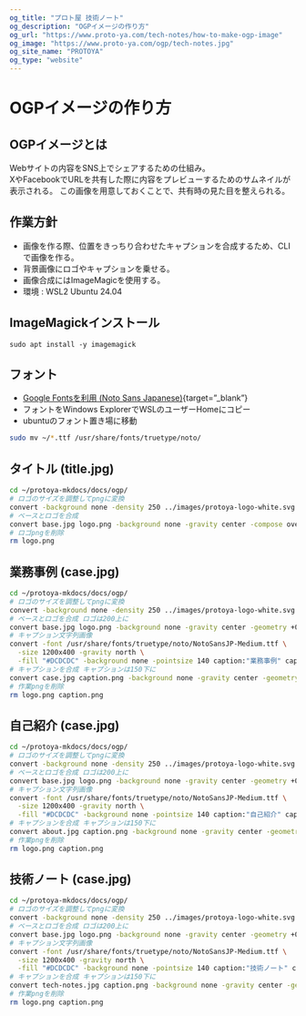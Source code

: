 ```yaml
---
og_title: "プロト屋 技術ノート"
og_description: "OGPイメージの作り方"
og_url: "https://www.proto-ya.com/tech-notes/how-to-make-ogp-image"
og_image: "https://www.proto-ya.com/ogp/tech-notes.jpg"
og_site_name: "PROTOYA"
og_type: "website"
---
```

# OGPイメージの作り方

## OGPイメージとは
Webサイトの内容をSNS上でシェアするための仕組み。  
XやFacebookでURLを共有した際に内容をプレビューするためのサムネイルが表示される。
この画像を用意しておくことで、共有時の見た目を整えられる。

## 作業方針
- 画像を作る際、位置をきっちり合わせたキャプションを合成するため、CLIで画像を作る。
- 背景画像にロゴやキャプションを乗せる。
- 画像合成にはImageMagicを使用する。
- 環境 : WSL2 Ubuntu 24.04

## ImageMagickインストール
```
sudo apt install -y imagemagick
```

## フォント
- [Google Fontsを利用 (Noto Sans Japanese)](https://fonts.google.com/noto/specimen/Noto+Sans+JP?query=jp){target=”_blank”}
- フォントをWindows ExplorerでWSLのユーザーHomeにコピー
- ubuntuのフォント置き場に移動

```bash
sudo mv ~/*.ttf /usr/share/fonts/truetype/noto/
```

## タイトル (title.jpg)
``` bash
cd ~/protoya-mkdocs/docs/ogp/
# ロゴのサイズを調整してpngに変換
convert -background none -density 250 ../images/protoya-logo-white.svg logo.png 
# ベースとロゴを合成
convert base.jpg logo.png -background none -gravity center -compose over -composite title.jpg 
# ロゴpngを削除
rm logo.png 
```

## 業務事例 (case.jpg)
``` bash
cd ~/protoya-mkdocs/docs/ogp/
# ロゴのサイズを調整してpngに変換
convert -background none -density 250 ../images/protoya-logo-white.svg logo.png 
# ベースとロゴを合成 ロゴは200上に
convert base.jpg logo.png -background none -gravity center -geometry +0-200 -compose over -composite case.jpg
# キャプション文字列画像
convert -font /usr/share/fonts/truetype/noto/NotoSansJP-Medium.ttf \
  -size 1200x400 -gravity north \
  -fill "#DCDCDC" -background none -pointsize 140 caption:"業務事例" caption.png
# キャプションを合成 キャプションは150下に
convert case.jpg caption.png -background none -gravity center -geometry +0+150 -compose over -composite case.jpg
# 作業pngを削除
rm logo.png caption.png
```

## 自己紹介 (case.jpg)
``` bash
cd ~/protoya-mkdocs/docs/ogp/
# ロゴのサイズを調整してpngに変換
convert -background none -density 250 ../images/protoya-logo-white.svg logo.png 
# ベースとロゴを合成 ロゴは200上に
convert base.jpg logo.png -background none -gravity center -geometry +0-200 -compose over -composite about.jpg
# キャプション文字列画像
convert -font /usr/share/fonts/truetype/noto/NotoSansJP-Medium.ttf \
  -size 1200x400 -gravity north \
  -fill "#DCDCDC" -background none -pointsize 140 caption:"自己紹介" caption.png
# キャプションを合成 キャプションは150下に
convert about.jpg caption.png -background none -gravity center -geometry +0+150 -compose over -composite about.jpg
# 作業pngを削除
rm logo.png caption.png
```

## 技術ノート (case.jpg)
``` bash
cd ~/protoya-mkdocs/docs/ogp/
# ロゴのサイズを調整してpngに変換
convert -background none -density 250 ../images/protoya-logo-white.svg logo.png 
# ベースとロゴを合成 ロゴは200上に
convert base.jpg logo.png -background none -gravity center -geometry +0-200 -compose over -composite tech-notes.jpg
# キャプション文字列画像
convert -font /usr/share/fonts/truetype/noto/NotoSansJP-Medium.ttf \
  -size 1200x400 -gravity north \
  -fill "#DCDCDC" -background none -pointsize 140 caption:"技術ノート" caption.png
# キャプションを合成 キャプションは150下に
convert tech-notes.jpg caption.png -background none -gravity center -geometry +0+150 -compose over -composite tech-notes.jpg
# 作業pngを削除
rm logo.png caption.png
```
